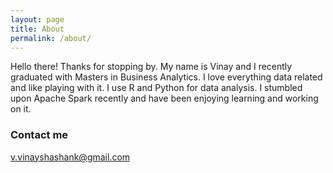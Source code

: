 ```yaml
---
layout: page
title: About
permalink: /about/
---
```


Hello there! Thanks for stopping by. My name is Vinay and I recently graduated with Masters in Business Analytics. I love everything data related and like playing with it. I use R and Python for data analysis. I stumbled upon Apache Spark recently and have been enjoying learning and working on it.

### Contact me

[v.vinayshashank@gmail.com](mailto:email@domain.com)
